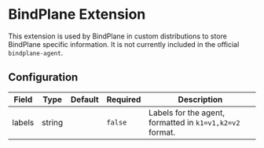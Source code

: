 # BindPlane Extension

This extension is used by BindPlane in custom distributions to store BindPlane specific information. It is not currently included in the official `bindplane-agent`.

## Configuration

| Field  | Type   | Default | Required | Description                                              |
|--------|--------|---------|----------|----------------------------------------------------------|
| labels | string |         | `false`  | Labels for the agent, formatted in `k1=v1,k2=v2` format. |
